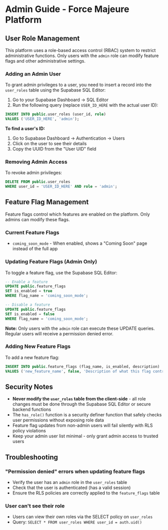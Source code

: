 # Admin Guide - Force Majeure Platform

## User Role Management

This platform uses a role-based access control (RBAC) system to restrict administrative functions. Only users with the `admin` role can modify feature flags and other administrative settings.

### Adding an Admin User

To grant admin privileges to a user, you need to insert a record into the `user_roles` table using the Supabase SQL Editor:

1. Go to your Supabase Dashboard → SQL Editor
2. Run the following query (replace `USER_ID_HERE` with the actual user ID):

```sql
INSERT INTO public.user_roles (user_id, role)
VALUES ('USER_ID_HERE', 'admin');
```

**To find a user's ID:**
1. Go to Supabase Dashboard → Authentication → Users
2. Click on the user to see their details
3. Copy the UUID from the "User UID" field

### Removing Admin Access

To revoke admin privileges:

```sql
DELETE FROM public.user_roles
WHERE user_id = 'USER_ID_HERE' AND role = 'admin';
```

## Feature Flag Management

Feature flags control which features are enabled on the platform. Only admins can modify these flags.

### Current Feature Flags

- `coming_soon_mode` - When enabled, shows a "Coming Soon" page instead of the full app

### Updating Feature Flags (Admin Only)

To toggle a feature flag, use the Supabase SQL Editor:

```sql
-- Enable a feature
UPDATE public.feature_flags
SET is_enabled = true
WHERE flag_name = 'coming_soon_mode';

-- Disable a feature
UPDATE public.feature_flags
SET is_enabled = false
WHERE flag_name = 'coming_soon_mode';
```

**Note:** Only users with the `admin` role can execute these UPDATE queries. Regular users will receive a permission denied error.

### Adding New Feature Flags

To add a new feature flag:

```sql
INSERT INTO public.feature_flags (flag_name, is_enabled, description)
VALUES ('new_feature_name', false, 'Description of what this flag controls');
```

## Security Notes

- **Never modify the `user_roles` table from the client-side** - all role changes must be done through the Supabase SQL Editor or secure backend functions
- The `has_role()` function is a security definer function that safely checks user permissions without exposing role data
- Feature flag updates from non-admin users will fail silently with RLS policy violations
- Keep your admin user list minimal - only grant admin access to trusted users

## Troubleshooting

### "Permission denied" errors when updating feature flags
- Verify the user has an `admin` role in the `user_roles` table
- Check that the user is authenticated (has a valid session)
- Ensure the RLS policies are correctly applied to the `feature_flags` table

### User can't see their role
- Users can view their own roles via the SELECT policy on `user_roles`
- Query: `SELECT * FROM user_roles WHERE user_id = auth.uid()`
